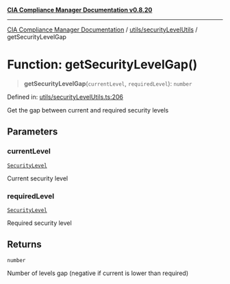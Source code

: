 [**CIA Compliance Manager Documentation v0.8.20**](../../../README.md)

***

[CIA Compliance Manager Documentation](../../../modules.md) / [utils/securityLevelUtils](../README.md) / getSecurityLevelGap

# Function: getSecurityLevelGap()

> **getSecurityLevelGap**(`currentLevel`, `requiredLevel`): `number`

Defined in: [utils/securityLevelUtils.ts:206](https://github.com/Hack23/cia-compliance-manager/blob/9180e2700dca841f6711d7243c036db4de73db57/src/utils/securityLevelUtils.ts#L206)

Get the gap between current and required security levels

## Parameters

### currentLevel

[`SecurityLevel`](../../../types/cia/type-aliases/SecurityLevel.md)

Current security level

### requiredLevel

[`SecurityLevel`](../../../types/cia/type-aliases/SecurityLevel.md)

Required security level

## Returns

`number`

Number of levels gap (negative if current is lower than required)
